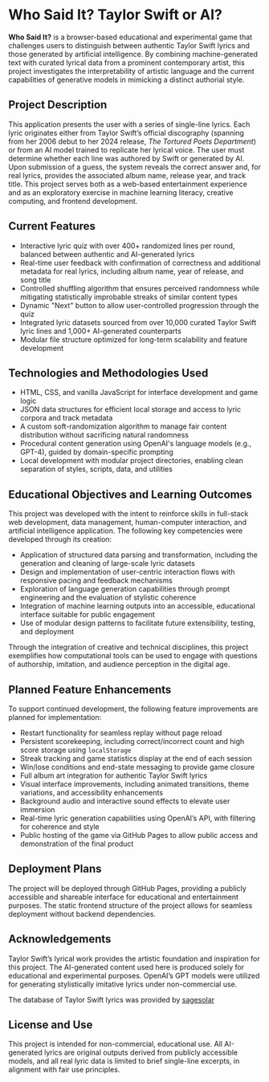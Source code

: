 # Who Said It? Taylor Swift or AI?

**Who Said It?** is a browser-based educational and experimental game that challenges users to distinguish between authentic Taylor Swift lyrics and those generated by artificial intelligence. By combining machine-generated text with curated lyrical data from a prominent contemporary artist, this project investigates the interpretability of artistic language and the current capabilities of generative models in mimicking a distinct authorial style.

## Project Description

This application presents the user with a series of single-line lyrics. Each lyric originates either from Taylor Swift’s official discography (spanning from her 2006 debut to her 2024 release, *The Tortured Poets Department*) or from an AI model trained to replicate her lyrical voice. The user must determine whether each line was authored by Swift or generated by AI. Upon submission of a guess, the system reveals the correct answer and, for real lyrics, provides the associated album name, release year, and track title. This project serves both as a web-based entertainment experience and as an exploratory exercise in machine learning literacy, creative computing, and frontend development.

## Current Features

- Interactive lyric quiz with over 400+ randomized lines per round, balanced between authentic and AI-generated lyrics
- Real-time user feedback with confirmation of correctness and additional metadata for real lyrics, including album name, year of release, and song title
- Controlled shuffling algorithm that ensures perceived randomness while mitigating statistically improbable streaks of similar content types
- Dynamic "Next" button to allow user-controlled progression through the quiz
- Integrated lyric datasets sourced from over 10,000 curated Taylor Swift lyric lines and 1,000+ AI-generated counterparts
- Modular file structure optimized for long-term scalability and feature development

## Technologies and Methodologies Used

- HTML, CSS, and vanilla JavaScript for interface development and game logic
- JSON data structures for efficient local storage and access to lyric corpora and track metadata
- A custom soft-randomization algorithm to manage fair content distribution without sacrificing natural randomness
- Procedural content generation using OpenAI's language models (e.g., GPT-4), guided by domain-specific prompting
- Local development with modular project directories, enabling clean separation of styles, scripts, data, and utilities

## Educational Objectives and Learning Outcomes

This project was developed with the intent to reinforce skills in full-stack web development, data management, human-computer interaction, and artificial intelligence application. The following key competencies were developed through its creation:

- Application of structured data parsing and transformation, including the generation and cleaning of large-scale lyric datasets
- Design and implementation of user-centric interaction flows with responsive pacing and feedback mechanisms
- Exploration of language generation capabilities through prompt engineering and the evaluation of stylistic coherence
- Integration of machine learning outputs into an accessible, educational interface suitable for public engagement
- Use of modular design patterns to facilitate future extensibility, testing, and deployment

Through the integration of creative and technical disciplines, this project exemplifies how computational tools can be used to engage with questions of authorship, imitation, and audience perception in the digital age.

## Planned Feature Enhancements

To support continued development, the following feature improvements are planned for implementation:

- Restart functionality for seamless replay without page reload
- Persistent scorekeeping, including correct/incorrect count and high score storage using `localStorage`
- Streak tracking and game statistics display at the end of each session
- Win/lose conditions and end-state messaging to provide game closure
- Full album art integration for authentic Taylor Swift lyrics
- Visual interface improvements, including animated transitions, theme variations, and accessibility enhancements
- Background audio and interactive sound effects to elevate user immersion
- Real-time lyric generation capabilities using OpenAI’s API, with filtering for coherence and style
- Public hosting of the game via GitHub Pages to allow public access and demonstration of the final product

## Deployment Plans

The project will be deployed through GitHub Pages, providing a publicly accessible and shareable interface for educational and entertainment purposes. The static frontend structure of the project allows for seamless deployment without backend dependencies.

## Acknowledgements

Taylor Swift’s lyrical work provides the artistic foundation and inspiration for this project. The AI-generated content used here is produced solely for educational and experimental purposes. OpenAI’s GPT models were utilized for generating stylistically imitative lyrics under non-commercial use.

The database of Taylor Swift lyrics was provided by [sagesolar](https://github.com/sagesolar/Corpus-of-Taylor-Swift)

## License and Use

This project is intended for non-commercial, educational use. All AI-generated lyrics are original outputs derived from publicly accessible models, and all real lyric data is limited to brief single-line excerpts, in alignment with fair use principles.
